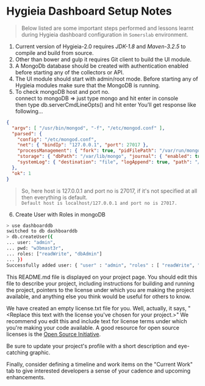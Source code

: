 # Hygieia Dashboard Setup Notes

>Below listed are some important steps performed and lessons learnt during Hygieia dashboard configuration in `Somerslab` environment.

 1. Current version of Hygieia-2.0 requires *JDK-1.8* and *Maven-3.2.5* to compile and build from source.
 2. Other than bower and gulp it requires Git client to build the UI module.
 3. A MongoDb database should be created with authentication enabled before starting any of the collectors or API.
 4. The UI module should start with admin/root mode. Before starting any of Hygieia modules make sure that the MongoDB is running.
 5. To check mongoDB host and port no.  
 connect to mongoDB => just type mongo and hit enter in console  
then type db.serverCmdLineOpts() and hit enter  You’ll get response like following…   
```json
{
  "argv": [ "/usr/bin/mongod", "-f", "/etc/mongod.conf" ],
  "parsed": {
    "config": "/etc/mongod.conf",
    "net": { "bindIp": "127.0.0.1", "port": 27017 },
    "processManagement": { "fork": true, "pidFilePath": "/var/run/mongodb/mongod.pid"  },
    "storage": { "dbPath": "/var/lib/mongo", "journal": { "enabled": true } },
    "systemLog": { "destination": "file", "logAppend": true, "path": "/var/log/mongodb/mongod.log" }
  },
  "ok": 1
}
```  
>So, here host is 127.0.0.1 and port no is 27017, if it's not specified at all then everything is default.  
>`Default host is localhost/127.0.0.1 and port no is 27017.`  
6. Create User with Roles in mongoDB
```sh
> use dashboarddb
switched to db dashboarddb
> db.createUser({
... user: "admin",
... pwd: "w3bmast3r",
... roles: ["readWrite", "dbAdmin"]
... })
Successfully added user: { "user" : "admin", "roles" : [ "readWrite", "dbAdmin" ] }
```

This README.md file is displayed on your project page. You should edit this 
file to describe your project, including instructions for building and 
running the project, pointers to the license under which you are making the 
project available, and anything else you think would be useful for others to
know.

We have created an empty license.txt file for you. Well, actually, it says,
"<Replace this text with the license you've chosen for your project.>" We 
recommend you edit this and include text for license terms under which you're
making your code available. A good resource for open source licenses is the 
[Open Source Initiative](http://opensource.org/).

Be sure to update your project's profile with a short description and 
eye-catching graphic.

Finally, consider defining a timeline and work items on the "Current Work" tab 
to give interested developers a sense of your cadence and upcoming enhancements.
